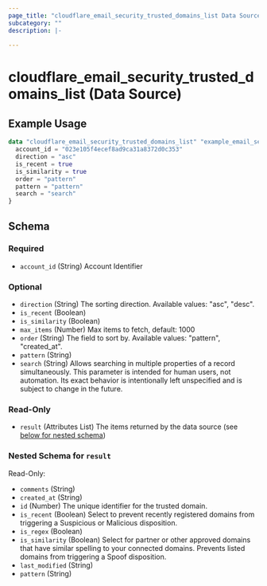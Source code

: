 ```yaml
---
page_title: "cloudflare_email_security_trusted_domains_list Data Source - Cloudflare"
subcategory: ""
description: |-
  
---
```


# cloudflare_email_security_trusted_domains_list (Data Source)



## Example Usage

```terraform
data "cloudflare_email_security_trusted_domains_list" "example_email_security_trusted_domains_list" {
  account_id = "023e105f4ecef8ad9ca31a8372d0c353"
  direction = "asc"
  is_recent = true
  is_similarity = true
  order = "pattern"
  pattern = "pattern"
  search = "search"
}
```

<!-- schema generated by tfplugindocs -->
## Schema

### Required

- `account_id` (String) Account Identifier

### Optional

- `direction` (String) The sorting direction.
Available values: "asc", "desc".
- `is_recent` (Boolean)
- `is_similarity` (Boolean)
- `max_items` (Number) Max items to fetch, default: 1000
- `order` (String) The field to sort by.
Available values: "pattern", "created_at".
- `pattern` (String)
- `search` (String) Allows searching in multiple properties of a record simultaneously.
This parameter is intended for human users, not automation. Its exact
behavior is intentionally left unspecified and is subject to change
in the future.

### Read-Only

- `result` (Attributes List) The items returned by the data source (see [below for nested schema](#nestedatt--result))

<a id="nestedatt--result"></a>
### Nested Schema for `result`

Read-Only:

- `comments` (String)
- `created_at` (String)
- `id` (Number) The unique identifier for the trusted domain.
- `is_recent` (Boolean) Select to prevent recently registered domains from triggering a
Suspicious or Malicious disposition.
- `is_regex` (Boolean)
- `is_similarity` (Boolean) Select for partner or other approved domains that have similar
spelling to your connected domains. Prevents listed domains from
triggering a Spoof disposition.
- `last_modified` (String)
- `pattern` (String)


